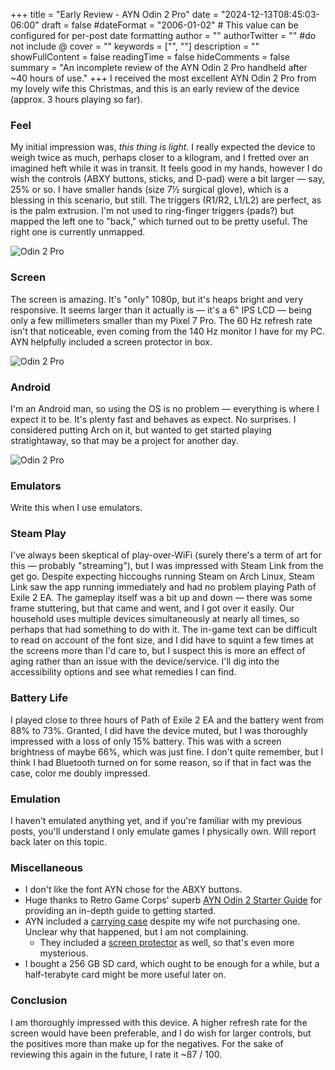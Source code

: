 +++
title = "Early Review - AYN Odin 2 Pro"
date = "2024-12-13T08:45:03-06:00"
draft = false
#dateFormat = "2006-01-02" # This value can be configured for per-post date formatting
author = ""
authorTwitter = "" #do not include @
cover = ""
keywords = ["", ""]
description = ""
showFullContent = false
readingTime = false
hideComments = false
summary = "An incomplete review of the AYN Odin 2 Pro handheld after ~40 hours of use."
+++
I received the most excellent AYN Odin 2 Pro from my lovely wife this Christmas, and this is an early review of the device (approx. 3 hours playing so far).

### Feel

My initial impression was, *this thing is light*. I really expected the device to weigh twice as much, perhaps closer to a kilogram, and I fretted over an imagined heft while it was in transit. It feels good in my hands, however I do wish the controls (ABXY buttons, sticks, and D-pad) were a bit larger — say, 25% or so. I have smaller hands (size 7½ surgical glove), which is a blessing in this scenario, but still. The triggers (R1/R2, L1/L2) are perfect, as is the palm extrusion. I'm not used to ring-finger triggers (pads?) but mapped the left one to "back," which turned out to be pretty useful. The right one is currently unmapped.

![Odin 2 Pro](https://belmead.github.io/blog/images/odin-2-pro-buttons.jpg "Buttons on the Odin 2 Pro")
### Screen

The screen is amazing. It's "only" 1080p, but it's heaps bright and very responsive. It seems larger than it actually is — it's a 6" IPS LCD — being only a few millimeters smaller than my Pixel 7 Pro. The 60 Hz refresh rate isn't that noticeable, even coming from the 140 Hz monitor I have for my PC. AYN helpfully included a screen protector in box.

![Odin 2 Pro](https://belmead.github.io/blog/images/odin-2-pro.jpg "Xenogears on the Odin 2 Pro")
### Android

I'm an Android man, so using the OS is no problem — everything is where I expect it to be. It's plenty fast and behaves as expect. No surprises. I considered putting Arch on it, but wanted to get started playing stratightaway, so that may be a project for another day.

![Odin 2 Pro](https://belmead.github.io/blog/images/odin-2-pro-android.jpg "Android on the Odin 2 Pro")
### Emulators

Write this when I use emulators.

### Steam Play

I've always been skeptical of play-over-WiFi (surely there's a term of art for this — probably "streaming"), but I was impressed with Steam Link from the get go. Despite expecting hiccoughs running Steam on Arch Linux, Steam Link saw the app running immediately and had no problem playing Path of Exile 2 EA. The gameplay itself was a bit up and down — there was some frame stuttering, but that came and went, and I got over it easily. Our household uses multiple devices simultaneously at nearly all times, so perhaps that had something to do with it. The in-game text can be difficult to read on account of the font size, and I did have to squint a few times at the screens more than I'd care to, but I suspect this is more an effect of aging rather than an issue with the device/service. I'll dig into the accessibility options and see what remedies I can find.

### Battery Life

I played close to three hours of Path of Exile 2 EA and the battery went from 88% to 73%. Granted, I did have the device muted, but I was thoroughly impressed with a loss of only 15% battery. This was with a screen brightness of maybe 66%, which was just fine. I don't quite remember, but I think I had Bluetooth turned on for some reason, so if that in fact was the case, color me doubly impressed.

### Emulation

I haven't emulated anything yet, and if you're familiar with my previous posts, you'll understand I only emulate games I physically own. Will report back later on this topic. 

### Miscellaneous

- I don't like the font AYN chose for the ABXY buttons.
- Huge thanks to Retro Game Corps' superb [AYN Odin 2 Starter Guide](https://odysee.com/@retrogamecorps:6/ayn-odin-2-starter-guide:9) for providing an in-depth guide to getting started. 
- AYN included a [carrying case](https://www.ayntec.com/products/odin-2-carrying-case) despite my wife not purchasing one. Unclear why that happened, but I am not complaining.
	- They included a [screen protector](https://www.ayntec.com/products/odin-2-screen-protector) as well, so that's even more mysterious.
- I bought a 256 GB SD card, which ought to be enough for a while, but a half-terabyte card might be more useful later on.

### Conclusion

I am thoroughly impressed with this device. A higher refresh rate for the screen would have been preferable, and I do wish for larger controls, but the positives more than make up for the negatives. For the sake of reviewing this again in the future, I rate it ~87 / 100. 

